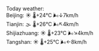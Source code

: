 Today weather:  
Beijing: ☀️   🌡️+24°C 🌬️↓7km/h  
Tianjin: 🌫  🌡️+26°C 🌬️↖4km/h  
Shijiazhuang: ☀️   🌡️+23°C 🌬️↘4km/h  
Tangshan: ☀️   🌡️+25°C 🌬️←8km/h  
